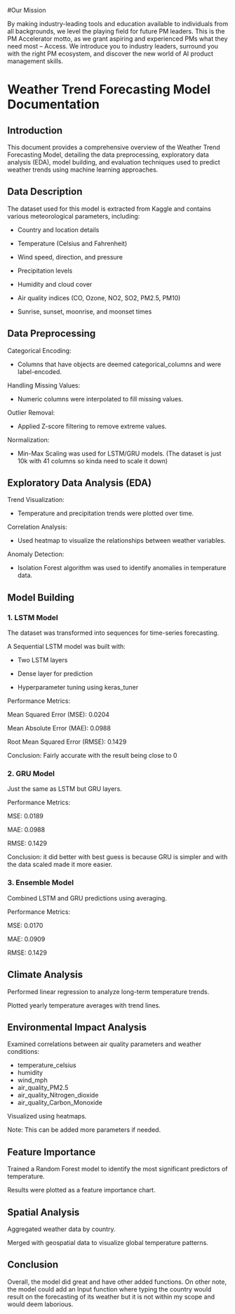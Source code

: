 #Our Mission
 

By making industry-leading tools and education available to individuals from all backgrounds, we level the playing field for future PM leaders. This is the PM Accelerator motto, as we grant aspiring and experienced PMs what they need most – Access. We introduce you to industry leaders, surround you with the right PM ecosystem, and discover the new world of AI product management skills.

# Weather Trend Forecasting Model Documentation

## Introduction

This document provides a comprehensive overview of the Weather Trend Forecasting Model, detailing the data preprocessing, exploratory data analysis (EDA), model building, and evaluation techniques used to predict weather trends using machine learning approaches.

## Data Description

The dataset used for this model is extracted from Kaggle and contains various meteorological parameters, including:

- Country and location details

- Temperature (Celsius and Fahrenheit)

- Wind speed, direction, and pressure

- Precipitation levels

- Humidity and cloud cover

- Air quality indices (CO, Ozone, NO2, SO2, PM2.5, PM10)

- Sunrise, sunset, moonrise, and moonset times

## Data Preprocessing

Categorical Encoding:

- Columns that have objects are deemed categorical_columns and were label-encoded.

Handling Missing Values:

- Numeric columns were interpolated to fill missing values.

Outlier Removal:

- Applied Z-score filtering to remove extreme values.

Normalization:

- Min-Max Scaling was used for LSTM/GRU models. (The dataset is just 10k with 41 columns so kinda need to scale it down)

## Exploratory Data Analysis (EDA)

Trend Visualization:

- Temperature and precipitation trends were plotted over time.

Correlation Analysis:

- Used heatmap to visualize the relationships between weather variables.

Anomaly Detection:

- Isolation Forest algorithm was used to identify anomalies in temperature data.

## Model Building

### 1. LSTM Model

The dataset was transformed into sequences for time-series forecasting.

A Sequential LSTM model was built with:

- Two LSTM layers

- Dense layer for prediction

- Hyperparameter tuning using keras_tuner

Performance Metrics:

Mean Squared Error (MSE): 0.0204

Mean Absolute Error (MAE): 0.0988

Root Mean Squared Error (RMSE): 0.1429

Conclusion: Fairly accurate with the result being close to 0

### 2. GRU Model

Just the same as LSTM but GRU layers.

Performance Metrics:

MSE: 0.0189

MAE: 0.0988

RMSE: 0.1429

Conclusion: it did better with best guess is because GRU is simpler and with the data scaled made it more easier.

### 3. Ensemble Model

Combined LSTM and GRU predictions using averaging.

Performance Metrics:

MSE: 0.0170

MAE: 0.0909

RMSE: 0.1429

## Climate Analysis

Performed linear regression to analyze long-term temperature trends.

Plotted yearly temperature averages with trend lines.

## Environmental Impact Analysis

Examined correlations between air quality parameters and weather conditions:

- temperature_celsius
- humidity
- wind_mph
- air_quality_PM2.5
- air_quality_Nitrogen_dioxide
- air_quality_Carbon_Monoxide

Visualized using heatmaps.

Note: This can be added more parameters if needed.

## Feature Importance

Trained a Random Forest model to identify the most significant predictors of temperature.

Results were plotted as a feature importance chart.

## Spatial Analysis

Aggregated weather data by country.

Merged with geospatial data to visualize global temperature patterns.

## Conclusion

Overall, the model did great and have other added functions. On other note, the model could add an Input function where typing the country would result on the forecasting of its weather but it is not within my scope and would deem laborious.
